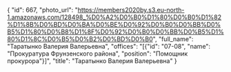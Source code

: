 {
    "id": 667,
    "photo_url": "https://members2020by.s3.eu-north-1.amazonaws.com/128498_%D0%A2%D0%B0%D1%80%D0%B0%D1%82%D1%8B%D0%BD%D0%BA%D0%BE%D0%92%D0%B0%D0%BB%D0%B5%D1%80%D0%B8%D1%8F%D0%92%D0%B0%D0%BB%D0%B5%D1%80%D1%8C%D0%B5%D0%B2%D0%BD%D0%B0",
    "full_name": "Таратынко Валерия Валерьевна",
    "offices": "[{\"id\": \"07-08\", \"name\": \"Прокуратура Фрунзенского района\", \"position\": \"Помощник прокурора\"}]",
    "title": "Таратынко Валерия Валерьевна"
}